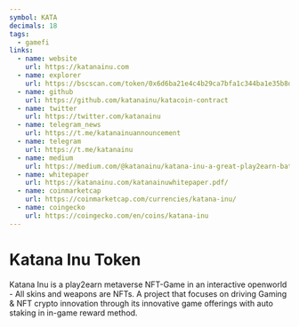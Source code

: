 ```yaml
---
symbol: KATA
decimals: 18
tags:
  - gamefi
links:
  - name: website
    url: https://katanainu.com
  - name: explorer
    url: https://bscscan.com/token/0x6d6ba21e4c4b29ca7bfa1c344ba1e35b8dae7205
  - name: github
    url: https://github.com/katanainu/katacoin-contract
  - name: twitter
    url: https://twitter.com/katanainu
  - name: telegram_news
    url: https://t.me/katanainuannouncement
  - name: telegram
    url: https://t.me/katanainu
  - name: medium
    url: https://medium.com/@katanainu/katana-inu-a-great-play2earn-battle-royale-pc-game-with-nft-marketplace-on-layer-2-a56f9bbcce79
  - name: whitepaper
    url: https://katanainu.com/katanainuwhitepaper.pdf/
  - name: coinmarketcap
    url: https://coinmarketcap.com/currencies/katana-inu/
  - name: coingecko
    url: https://coingecko.com/en/coins/katana-inu
---
```


# Katana Inu Token

Katana Inu is a play2earn metaverse NFT-Game in an interactive openworld - All skins and weapons are NFTs. A project that focuses on driving Gaming & NFT crypto innovation through its innovative game offerings with auto staking in in-game reward method.
